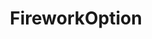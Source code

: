 ---
layout: default
title: FireworkOption
parent: Options
grand_parent: Structory
back_to_top: true
back_to_top_text: "Back to top"
nav_order: 3.1
---
